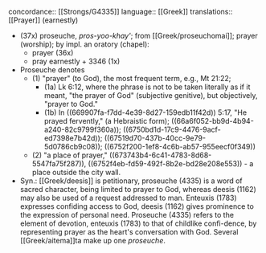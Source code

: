 concordance:: [[Strongs/G4335]] 
language:: [[Greek]] 
translations:: [[Prayer]] (earnestly)

- (37x) proseuche, *pros-yoo-khay'*; from [[Greek/proseuchomai]]; prayer (worship); by impl. an oratory (chapel):
	- prayer (36x)
	- pray earnestly + 3346 (1x)
- Proseuche denotes
	- (1) "prayer" (to God), the most frequent term, e.g., Mt 21:22;
		- (1a) Lk 6:12, where the phrase is not to be taken literally as if it meant, "the prayer of God" (subjective genitive), but objectively, "prayer to God."
		- (1b) In ((669907fa-f7dd-4e39-8d27-159edb11f42d)) 5:17, "He prayed fervently," (a Hebraistic form); ((66a6f052-bb9d-4b94-a240-82c9799f360a)); ((6750bd1d-17c9-4476-9acf-ed7398e7b42d)); ((67519d70-437b-40cc-9e79-5d0786cb9c08)); ((6752f200-1ef8-4c6b-ab57-955eecf0f349))
	- (2) "a place of prayer," ((673743b4-6c41-4783-8d68-5547fa75f287)), ((6752f4eb-fd59-492f-8b2e-bd28e208e553)) - a place outside the city wall.
- Syn.: [[Greek/deesis]] is petitionary, proseuche (4335) is a word of sacred character, being limited to prayer to God, whereas deesis (1162) may also be used of a request addressed to man. Enteuxis (1783) expresses confiding access to God, deesis (1162) gives prominence to the expression of personal need. Proseuche (4335) refers to the element of devotion, enteuxis (1783) to that of childlike confi-dence, by representing prayer as the heart's conversation with God. Several [[Greek/aitema]]ta make up one *proseuche*.